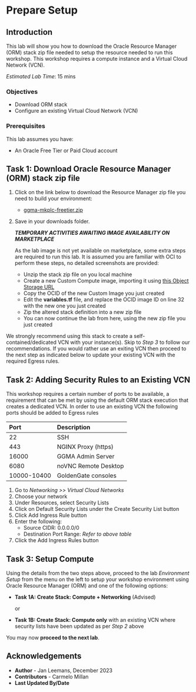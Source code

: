 # Prepare Setup

## Introduction

This lab will show you how to download the Oracle Resource Manager (ORM) stack zip file needed to setup the resource needed to run this workshop. This workshop requires a compute instance and a Virtual Cloud Network (VCN).

*Estimated Lab Time*: 15 mins

### Objectives

- Download ORM stack
- Configure an existing Virtual Cloud Network (VCN)

### Prerequisites

This lab assumes you have:

- An Oracle Free Tier or Paid Cloud account

## Task 1: Download Oracle Resource Manager (ORM) stack zip file

1. Click on the link below to download the Resource Manager zip file you need to build your environment:

    - [ggma-mkplc-freetier.zip](./stack/ll-orm-mkplc-freetier.zip)

2. Save in your downloads folder.

    ***TEMPORARY ACTIVITIES AWAITING IMAGE AVAILABILITY ON MARKETPLACE***

    As the lab image is not yet available on marketplace, some extra steps are required to run this lab.  It is assumed you are familiar with OCI to perform these steps, no detailed screenshots are provided:

    - Unzip the stack zip file on you local machine
    - Create a new Custom Compute image, importing it using [this Object Storage URL](https://objectstorage.eu-frankfurt-1.oraclecloud.com/p/siH5t5NlLNbwypWi8aDZiEPH_o_dKg4vmH5dYkql1rS4-yw845dK2dLdFoFkXqEk/n/oractdemeabdmautodb/b/bucket-20231204-1409/o/gg21c-livelab-image-20231221-1415)
    - Copy the OCID of the new Custom Image you just created
    - Edit the **variables.tf** file, and replace the OCID image ID on line 32 with the new one you just created
    - Zip the altered stack definition into a new zip file
    - You can now continue the lab from here, using the new zip file you just created

We strongly recommend using this stack to create a self-contained/dedicated VCN with your instance(s). Skip to *Step 3* to follow our recommendations. If you would rather use an exiting VCN then proceed to the next step as indicated below to update your existing VCN with the required Egress rules.

## Task 2: Adding Security Rules to an Existing VCN

This workshop requires a certain number of ports to be available, a requirement that can be met by using the default ORM stack execution that creates a dedicated VCN. In order to use an existing VCN the following ports should be added to Egress rules

| Port           |Description                            |
| :------------- | :------------------------------------ |
| 22             | SSH                                   |
| 443            | NGINX Proxy (https)                   |
| 16000          | GGMA Admin Server                     |
| 6080           | noVNC Remote Desktop                  |
| 10000-10400    | GoldenGate consoles                   |

1. Go to *Networking >> Virtual Cloud Networks*
2. Choose your network
3. Under Resources, select Security Lists
4. Click on Default Security Lists under the Create Security List button
5. Click Add Ingress Rule button
6. Enter the following:
    - Source CIDR: 0.0.0.0/0
    - Destination Port Range: *Refer to above table*
7. Click the Add Ingress Rules button

## Task 3: Setup Compute

Using the details from the two steps above, proceed to the lab *Environment Setup* from the menu on the left to setup your workshop environment using Oracle Resource Manager (ORM) and one of the following options:

- **Task 1A: Create Stack: Compute + Networking** (Advised)

    or

- **Task 1B: Create Stack: Compute only** with an existing VCN where security lists have been updated as per *Step 2* above
    
You may now **proceed to the next lab**.

## Acknowledgements

- **Author** - Jan Leemans, December 2023
- **Contributors** - Carmelo Millan
- **Last Updated By/Date**
